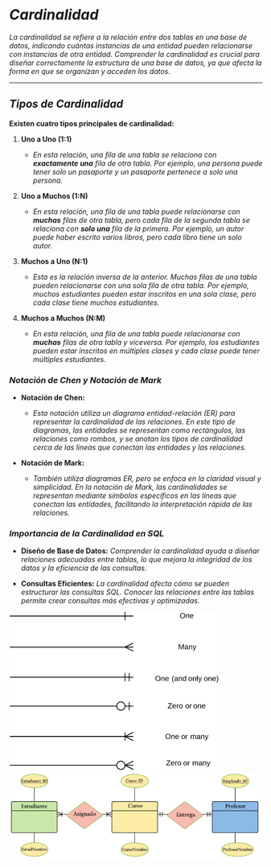 <!-- Autor: Daniel Benjamin Perez Morales -->
<!-- GitHub: https://github.com/DanielPerezMoralesDev13 -->
<!-- Correo electrónico: danielperezdev@proton.me -->

# ***Cardinalidad***

*La cardinalidad se refiere a la relación entre dos tablas en una base de datos, indicando cuántas instancias de una entidad pueden relacionarse con instancias de otra entidad. Comprender la cardinalidad es crucial para diseñar correctamente la estructura de una base de datos, ya que afecta la forma en que se organizan y acceden los datos.*

---

## ***Tipos de Cardinalidad***

**Existen cuatro tipos principales de cardinalidad:**

1. **Uno a Uno (1:1)**  
   - *En esta relación, una fila de una tabla se relaciona con **exactamente una** fila de otra tabla. Por ejemplo, una persona puede tener solo un pasaporte y un pasaporte pertenece a solo una persona.*

2. **Uno a Muchos (1:N)**  
   - *En esta relación, una fila de una tabla puede relacionarse con **muchas** filas de otra tabla, pero cada fila de la segunda tabla se relaciona con **solo una** fila de la primera. Por ejemplo, un autor puede haber escrito varios libros, pero cada libro tiene un solo autor.*

3. **Muchos a Uno (N:1)**  
   - *Esta es la relación inversa de la anterior. Muchas filas de una tabla pueden relacionarse con una sola fila de otra tabla. Por ejemplo, muchos estudiantes pueden estar inscritos en una sola clase, pero cada clase tiene muchos estudiantes.*

4. **Muchos a Muchos (N:M)**  
   - *En esta relación, una fila de una tabla puede relacionarse con **muchas** filas de otra tabla y viceversa. Por ejemplo, los estudiantes pueden estar inscritos en múltiples clases y cada clase puede tener múltiples estudiantes.*

### ***Notación de Chen y Notación de Mark***

- **Notación de Chen:**  
  - *Esta notación utiliza un diagrama entidad-relación (ER) para representar la cardinalidad de las relaciones. En este tipo de diagramas, las entidades se representan como rectángulos, las relaciones como rombos, y se anotan los tipos de cardinalidad cerca de las líneas que conectan las entidades y las relaciones.*

- **Notación de Mark:**  
  - *También utiliza diagramas ER, pero se enfoca en la claridad visual y simplicidad. En la notación de Mark, las cardinalidades se representan mediante símbolos específicos en las líneas que conectan las entidades, facilitando la interpretación rápida de las relaciones.*

### ***Importancia de la Cardinalidad en SQL***

- **Diseño de Base de Datos:** *Comprender la cardinalidad ayuda a diseñar relaciones adecuadas entre tablas, lo que mejora la integridad de los datos y la eficiencia de las consultas.*

- **Consultas Eficientes:** *La cardinalidad afecta cómo se pueden estructurar las consultas SQL. Conocer las relaciones entre las tablas permite crear consultas más efectivas y optimizadas.*

*![Image NotacionMark](/Images/ImageNotacionMark.png "/Images/ImageNotacionMark.png")*
*![Image NotacionMarkExample](/Images/ImageNotacionMarkExample.jpg "/Images/ImageNotacionMarkExample.jpg")*
